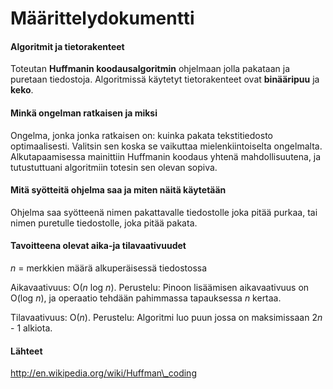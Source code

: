 # Määrittelydokumentti

#### Algoritmit ja tietorakenteet

Toteutan **Huffmanin koodausalgoritmin** ohjelmaan jolla pakataan ja puretaan tiedostoja. Algoritmissä
käytetyt tietorakenteet ovat **binääripuu** ja **keko**.

#### Minkä ongelman ratkaisen ja miksi

Ongelma, jonka jonka ratkaisen on: kuinka pakata tekstitiedosto optimaalisesti. Valitsin sen koska
se vaikuttaa mielenkiintoiselta ongelmalta. Alkutapaamisessa mainittiin Huffmanin koodaus yhtenä
mahdollisuutena, ja tutustuttuani algoritmiin totesin sen olevan sopiva.

#### Mitä syötteitä ohjelma saa ja miten näitä käytetään

Ohjelma saa syötteenä nimen pakattavalle tiedostolle joka pitää purkaa, tai nimen puretulle tiedostolle,
joka pitää pakata.

#### Tavoitteena olevat aika-ja tilavaativuudet

*n* = merkkien määrä alkuperäisessä tiedostossa

Aikavaativuus: O(*n* log *n*). Perustelu: Pinoon lisäämisen aikavaativuus on O(log *n*), ja
operaatio tehdään pahimmassa tapauksessa *n* kertaa.

Tilavaativuus: O(*n*). Perustelu: Algoritmi luo puun jossa on maksimissaan 2*n* - 1 alkiota.

#### Lähteet

http://en.wikipedia.org/wiki/Huffman\_coding
